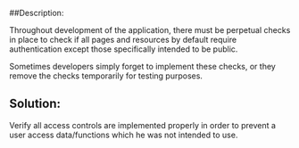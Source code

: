 ##Description:

Throughout development of the application, there must be perpetual checks in place to check
if all pages and resources by default require authentication except those specifically intended to be public.

Sometimes developers simply forget to implement these checks, or they remove the checks 
temporarily for testing purposes. 

## Solution:

Verify all access controls are implemented properly in order to prevent a user access data/functions which 
he was not intended to use.
